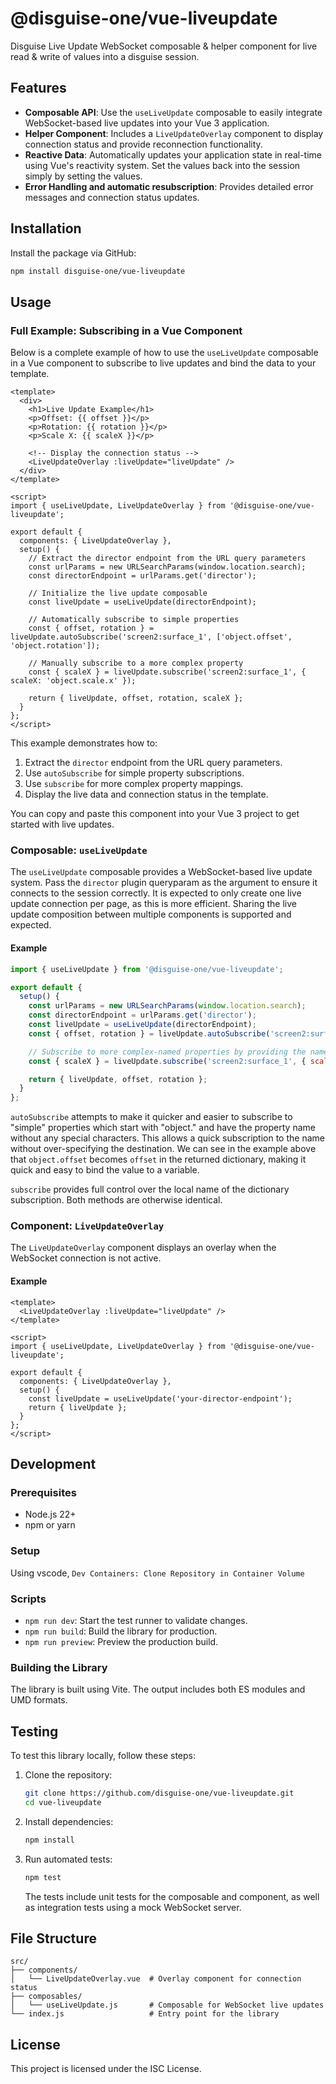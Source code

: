 # @disguise-one/vue-liveupdate

Disguise Live Update WebSocket composable & helper component for live read & write of values into a disguise session.

## Features

- **Composable API**: Use the `useLiveUpdate` composable to easily integrate WebSocket-based live updates into your Vue 3 application.
- **Helper Component**: Includes a `LiveUpdateOverlay` component to display connection status and provide reconnection functionality.
- **Reactive Data**: Automatically updates your application state in real-time using Vue's reactivity system. Set the values back into the session simply by setting the values.
- **Error Handling and automatic resubscription**: Provides detailed error messages and connection status updates.

## Installation

Install the package via GitHub:

```bash
npm install disguise-one/vue-liveupdate
```

## Usage

### Full Example: Subscribing in a Vue Component

Below is a complete example of how to use the `useLiveUpdate` composable in a Vue component to subscribe to live updates and bind the data to your template.

```vue
<template>
  <div>
    <h1>Live Update Example</h1>
    <p>Offset: {{ offset }}</p>
    <p>Rotation: {{ rotation }}</p>
    <p>Scale X: {{ scaleX }}</p>

    <!-- Display the connection status -->
    <LiveUpdateOverlay :liveUpdate="liveUpdate" />
  </div>
</template>

<script>
import { useLiveUpdate, LiveUpdateOverlay } from '@disguise-one/vue-liveupdate';

export default {
  components: { LiveUpdateOverlay },
  setup() {
    // Extract the director endpoint from the URL query parameters
    const urlParams = new URLSearchParams(window.location.search);
    const directorEndpoint = urlParams.get('director');

    // Initialize the live update composable
    const liveUpdate = useLiveUpdate(directorEndpoint);

    // Automatically subscribe to simple properties
    const { offset, rotation } = liveUpdate.autoSubscribe('screen2:surface_1', ['object.offset', 'object.rotation']);

    // Manually subscribe to a more complex property
    const { scaleX } = liveUpdate.subscribe('screen2:surface_1', { scaleX: 'object.scale.x' });

    return { liveUpdate, offset, rotation, scaleX };
  }
};
</script>
```

This example demonstrates how to:

1. Extract the `director` endpoint from the URL query parameters.
2. Use `autoSubscribe` for simple property subscriptions.
3. Use `subscribe` for more complex property mappings.
4. Display the live data and connection status in the template.

You can copy and paste this component into your Vue 3 project to get started with live updates.

### Composable: `useLiveUpdate`

The `useLiveUpdate` composable provides a WebSocket-based live update system. Pass the `director` plugin queryparam as the argument to ensure it connects to the session correctly. It is expected to only create one live update connection per page, as this is more efficient. Sharing the live update composition between multiple components is supported and expected.

#### Example

```javascript
import { useLiveUpdate } from '@disguise-one/vue-liveupdate';

export default {
  setup() {
    const urlParams = new URLSearchParams(window.location.search);
    const directorEndpoint = urlParams.get('director');
    const liveUpdate = useLiveUpdate(directorEndpoint);
    const { offset, rotation } = liveUpdate.autoSubscribe('screen2:surface_1', ['object.offset', 'object.rotation']);

    // Subscribe to more complex-named properties by providing the name
    const { scaleX } = liveUpdate.subscribe('screen2:surface_1', { scaleX: 'object.scale.x' });

    return { liveUpdate, offset, rotation };
  }
};
```

`autoSubscribe` attempts to make it quicker and easier to subscribe to "simple" properties which start with "object." and have the property name without any special characters. This allows a quick subscription to the name without over-specifying the destination. We can see in the example above that `object.offset` becomes `offset` in the returned dictionary, making it quick and easy to bind the value to a variable.

`subscribe` provides full control over the local name of the dictionary subscription. Both methods are otherwise identical.

### Component: `LiveUpdateOverlay`

The `LiveUpdateOverlay` component displays an overlay when the WebSocket connection is not active.

#### Example

```vue
<template>
  <LiveUpdateOverlay :liveUpdate="liveUpdate" />
</template>

<script>
import { useLiveUpdate, LiveUpdateOverlay } from '@disguise-one/vue-liveupdate';

export default {
  components: { LiveUpdateOverlay },
  setup() {
    const liveUpdate = useLiveUpdate('your-director-endpoint');
    return { liveUpdate };
  }
};
</script>
```

## Development

### Prerequisites

- Node.js 22+
- npm or yarn

### Setup

Using vscode, `Dev Containers: Clone Repository in Container Volume`

### Scripts

- `npm run dev`: Start the test runner to validate changes.
- `npm run build`: Build the library for production.
- `npm run preview`: Preview the production build.

### Building the Library

The library is built using Vite. The output includes both ES modules and UMD formats.

## Testing

To test this library locally, follow these steps:

1. Clone the repository:
   ```bash
   git clone https://github.com/disguise-one/vue-liveupdate.git
   cd vue-liveupdate
   ```

2. Install dependencies:
   ```bash
   npm install
   ```

3. Run automated tests:
   ```bash
   npm test
   ```

   The tests include unit tests for the composable and component, as well as integration tests using a mock WebSocket server.

## File Structure

```
src/
├── components/
│   └── LiveUpdateOverlay.vue  # Overlay component for connection status
├── composables/
│   └── useLiveUpdate.js       # Composable for WebSocket live updates
└── index.js                   # Entry point for the library
```

## License

This project is licensed under the ISC License.
